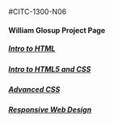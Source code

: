 #CITC-1300-N06
<h4>William Glosup Project Page</h4>
<h5><a href="intro_to_html/index.html">Intro to HTML</a></h5>
<h5><a href="HTML5_Intro_CSS">Intro to HTML5 and CSS</a></h5>
<h5><a href="advanced_css">Advanced CSS</a></h5>
<h5><a href="responsive">Responsive Web Design</a></h5>
